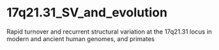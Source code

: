 # 17q21.31_SV_and_evolution
Rapid turnover and recurrent structural variation at the 17q21.31 locus in modern and ancient human genomes, and primates
